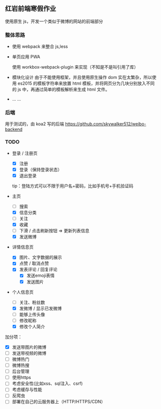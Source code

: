 ## 红岩前端寒假作业

使用原生 js，开发一个类似于微博的网站的前端部分

### 整体思路

* 使用 webpack 来整合 js,less

* 单页应用 PWA

  使用 workbox-webpack-plugin 来实现（不知是不是叫引用了库）

* 模块化设计
  由于不能使用框架，并且使用原生操作 dom 实在太繁杂，所以使用 es2015 的模板字符串来放置 html 模板，并将网页分为几块分别放入不同的 js 中，再通过简单的模板解析来生成 html 文件。

* ... ...


### 后端

用于测试的，由 koa2 写的后端
https://github.com/skywalker512/weibo-backend


### TODO

- 登录 / 注册页

  - [x] 注册
  - [x] 登录（保持登录状态）
  - [x] 退出登录

  tip：登陆方式可以不限于用户名+密码，比如手机号+手机验证码

- 主页

  - [ ] 搜索
  - [x] 信息分类
  - [ ] 关注
  - [x] 收藏
  - [ ] 下滑 / 点击刷新按钮  =>  更新列表信息
  - [x] 发送微博

- 详情信息页

  - [x] 图片、文字数据的展示
  - [x] 点赞 / 取消点赞
  - [x] 发表评论 / 回复评论
    - [x] 发送emoji表情
    - [x] 发送图片

- 个人信息页

  - [ ] 关注、粉丝数
  - [x] 发微博 / 显示已发微博
  - [ ] 能够上传头像
  - [ ] 修改昵称
  - [x] 修改个人简介

加分项：

- [x] 发送带图片的微博
- [ ] 发送带视频的微博
- [ ] 微博热门
- [ ] 微博热搜
- [ ] 后台管理
- [ ] 使用https
- [ ] 考虑安全性(比如xss、sql注入、csrf)
- [ ] 考虑缓存与性能
- [ ] 反爬虫
- [ ] 部署在自己的云服务器上（HTTP/HTTPS/CDN）
